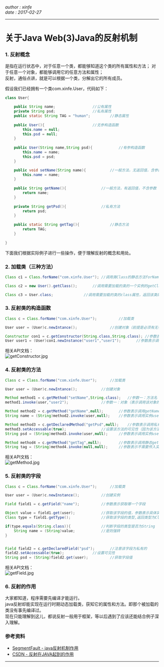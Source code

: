 *author : xinfe*   
*date : 2017-02-27*
***
# 关于Java Web(3)Java的反射机制
### 1. 反射概念
是指在运行状态中，对于任意一个类，都能够知道这个类的所有属性和方法；
对于任意一个对象，都能够调用它的任意方法和属性；    
反射，通俗点讲，就是可以根据一个类，分解出它的所有成员。    
    
假设我们已经拥有一个类com.xinfe.User，代码如下：   
```java
class User{

	public String name;					//公有属性
	private String psd;					//私有属性
	public static String TAG = "human";			//静态属性
	
	public User(){						//无参构造函数
		this.name = null;
		this.psd = null;
	}
	
	public User(String name,String psd){			//有参构造函数
		this.name = name;
		this.psd = psd;
	}

	public void setName(String name){			//一般方法，无返回值，含参数
		this.name = name;
	}
	
	public String getName(){				//一般方法，有返回值，不含参数
		return name;
	}
	
	private String getPsd(){				//私有方法
		return psd;
	}
	
	public static String getTag(){				//静态方法
		return TAG;
	}
	
}
```
下面我们根据实际例子进行一些操作，便于理解反射的概念和用处。   




### 2. 加载类（三种方法）
```java
Class c1 = Class.forName("com.xinfe.User");	//调用类Class的静态方法forName()，传入需要加载的类的全称，返回该类的字节码。此方法最常用。

Class c2 = new User().getClass();		//调用需要加载的类的一个实例的getClass()方法，返回该类的字节码。

Class c3 = User.class;				//调用需要加载的类的class属性，返回该类的字节码。
```




### 3. 反射类的构造函数
```java
Class c = Class.forName("com.xinfe.User");			//加载类

User user = (User)c.newIntance();				//创建对象（前提是必须有无参构造函数）

Constructor con1 = c.getConstructor(String.class,String.class);	//参数表示调用有参构造函数时需要传入的参数的类型的字节码
User user1 = (User)con1.newInstance("user1","user1");		//参数表示调用有参构造函数时需要传入的实际参数
```
相关API文档：      
![getConstructor.jpg](https://ooo.0o0.ooo/2017/02/27/58b41b4a24382.jpg)





### 4. 反射类的方法
```java
Class c = Class.forName("com.xinfe.User");		//加载类

User user = (User)c.newIntance();			//创建对象

Method method1 = c.getMethod("setName",String.class);	//参数一：方法名（表示调用哪个方法）；参数二：参数类型的字节码
method1.invoke(user,"user2");				//参数一：对象（表示调用该对象的方法）；参数二：实际参数

Method method2 = c.getMethod("getName",null);		//参数表示调用getName()方法，不需要参数
String name = (String)method2.invoke(user,null);	//参数表示调用实例user的getName()方法，不需要参数。强转获得返回值

Method method3 = c.getDeclaredMethod("getPsd",null);	//参数表示调用私有getPsd()方法，不需要参数
method3.setAccessable(true);				//设置该方法的可见性（因为该方法是私有的）破环了安全性
String psd = (String)method3.invoke(user,null);		//参数表示调用实例user的getPsd()方法，不需要参数。强转获得返回值

Method method4 = c.getMethod("getTag",null);		//参数表示调用静态getTag()方法，不需要参数
String tag = (String)method4.invoke(null,null);		//参数表示不需要传入实例(传也行)，不需要参数。强转获得返回值

```
相关API文档：   
![getMethod.jpg](https://ooo.0o0.ooo/2017/02/27/58b425219da13.jpg)



### 5. 反射类的字段
```java
Class c = Class.forName("com.xinfe.User");		//加载类

User user = (User)c.newInstance();			//创建实例

Field field1 = c.getField("name");			//参数表示获取哪一个字段

Object value = field1.get(user);			//获取该字段的值，参数表示具体实例，返回类型为Object
Class type = field1.getType();				//获取该字段的类型,返回类型为Class

if(type.equals(String.class)){				//判断字段的类型是否为String
	String name = (String)value;			//是则强转
}


Field field2 = c.getDeclaredField("psd");		//注意该字段为私有的
field2.setAccessable(true);				//设置可见性
String psd = (String)field2.get(user);			//获取字段值
```
相关API文档：   
![getField.jpg](https://ooo.0o0.ooo/2017/02/27/58b42d631f531.jpg)

### 6. 反射的作用
大家都知道，程序需要先编译才能运行。   
java反射却能实现在运行时期动态加载类，获知它的属性和方法。即那个被加载的类没有事先编译过。   
现在只能理解到这儿，都说反射一般用于框架，等以后遇到了应该还能结合例子深入理解。    


### 参考资料
- [SegmentFault - java反射机制作用](https://segmentfault.com/q/1010000000315618)   
- [CSDN - 反射在JAVA起到的作用](http://bbs.csdn.net/topics/320106718)      
***
